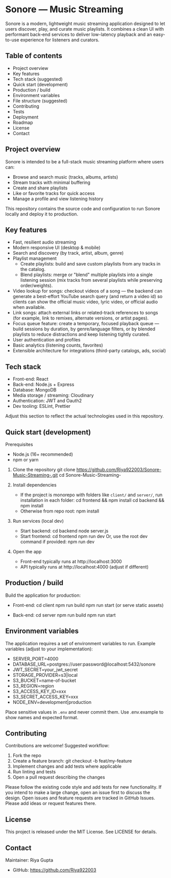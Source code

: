 # Sonore — Music Streaming

Sonore is a modern, lightweight music streaming application designed to let users discover, play, and curate music playlists. It combines a clean UI with performant back-end services to deliver low-latency playback and an easy-to-use experience for listeners and curators.

## Table of contents

- Project overview
- Key features
- Tech stack (suggested)
- Quick start (development)
- Production / build
- Environment variables
- File structure (suggested)
- Contributing
- Tests
- Deployment
- Roadmap
- License
- Contact

## Project overview

Sonore is intended to be a full-stack music streaming platform where users can:
- Browse and search music (tracks, albums, artists)
- Stream tracks with minimal buffering
- Create and share playlists
- Like or favorite tracks for quick access
- Manage a profile and view listening history

This repository contains the source code and configuration to run Sonore locally and deploy it to production.

## Key features

- Fast, resilient audio streaming
- Modern responsive UI (desktop & mobile)
- Search and discovery (by track, artist, album, genre)
- Playlist management
  - Create playlists: build and save custom playlists from any tracks in the catalog.
  - Blend playlists: merge or "blend" multiple playlists into a single listening session (mix tracks from several playlists while preserving order/weights).
- Video lookup for songs: checkout videos of a song — the backend can generate a best-effort YouTube search query (and return a video id) so clients can show the official music video, lyric video, or official audio when available.
- Link songs: attach external links or related-track references to songs (for example, link to remixes, alternate versions, or artist pages).
- Focus queue feature: create a temporary, focused playback queue — build sessions by duration, by genre/language filters, or by blended playlists to reduce distractions and keep listening tightly curated.
- User authentication and profiles
- Basic analytics (listening counts, favorites)
- Extensible architecture for integrations (third-party catalogs, ads, social)

## Tech stack

- Front-end: React
- Back-end: Node.js + Express 
- Database: MongoDB
- Media storage / streaming: Cloudinary
- Authentication: JWT and Oauth2
- Dev tooling: ESLint, Prettier

Adjust this section to reflect the actual technologies used in this repository.

## Quick start (development)

Prerequisites
- Node.js (16+ recommended)
- npm or yarn
  
1. Clone the repository
   git clone https://github.com/Riya922003/Sonore-Music-Streaming-.git
   cd Sonore-Music-Streaming-

2. Install dependencies
   - If the project is monorepo with folders like `client/` and `server/`, run installation in each folder:
     cd frontend && npm install
     cd backend && npm install
   - Otherwise from repo root:
     npm install
     
4. Run services (local dev)
   - Start backend:
     cd backend
     node server.js
   - Start frontend:
     cd frontend
     npm run dev
   Or, use the root dev command if provided:
     npm run dev

5. Open the app
   - Front-end typically runs at http://localhost:3000
   - API typically runs at http://localhost:4000 (adjust if different)

## Production / build

Build the application for production:

- Front-end:
  cd client
  npm run build
  npm run start (or serve static assets)

- Back-end:
  cd server
  npm run build
  npm run start

## Environment variables

The application requires a set of environment variables to run. Example variables (adjust to your implementation):

- SERVER_PORT=4000
- DATABASE_URL=postgres://user:password@localhost:5432/sonore
- JWT_SECRET=your_jwt_secret
- STORAGE_PROVIDER=s3|local
- S3_BUCKET=name-of-bucket
- S3_REGION=region
- S3_ACCESS_KEY_ID=xxx
- S3_SECRET_ACCESS_KEY=xxx
- NODE_ENV=development|production

Place sensitive values in `.env` and never commit them. Use .env.example to show names and expected format.

## Contributing

Contributions are welcome! Suggested workflow:

1. Fork the repo
2. Create a feature branch: git checkout -b feat/my-feature
3. Implement changes and add tests where applicable
4. Run linting and tests
5. Open a pull request describing the changes

Please follow the existing code style and add tests for new functionality. If you intend to make a large change, open an issue first to discuss the design.
Open issues and feature requests are tracked in GitHub Issues. Please add ideas or request features there.

## License

This project is released under the MIT License. See LICENSE for details.

## Contact

Maintainer: Riya Gupta
- GitHub: https://github.com/Riya922003

